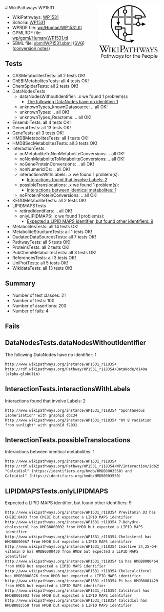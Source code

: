 <img style="float: right; width: 200px" src="../logo.png" />
# WikiPathways WP1531

* WikiPathways: [WP1531](https://identifiers.org/wikipathways:WP1531)
* Scholia: [WP1531](https://scholia.toolforge.org/wikipathways/WP1531)
* WPRDF file: [wp/Human/WP1531.ttl](../wp/Human/WP1531.ttl)
* GPMLRDF file: [wp/gpml/Human/WP1531.ttl](../wp/gpml/Human/WP1531.ttl)
* SBML file: [sbml/WP1531.sbml](../sbml/WP1531.sbml) ([SVG](../sbml/WP1531.svg)) ([conversion notes](../sbml/WP1531.txt))

## Tests
* CASMetabolitesTests: all 2 tests OK!
* ChEBIMetabolitesTests: all 4 tests OK!
* ChemSpiderTests: all 2 tests OK!
* DataNodesTests
    * dataNodesWithoutIdentifier: .x we found 1 problem(s):
        * [The following DataNodes have no identifier: 1](#d2d32fa0)
    * unknownTypes_knownDatasource: .. all OK!
    * unknownTypes: .. all OK!
    * unknownTypes_Reactome: .. all OK!
* EnsemblTests: all 4 tests OK!
* GeneralTests: all 13 tests OK!
* GeneTests: all 3 tests OK!
* HMDBMetabolitesTests: all 1 tests OK!
* HMDBSecMetabolitesTests: all 3 tests OK!
* InteractionTests
    * noMetaboliteToNonMetaboliteConversions: .. all OK!
    * noNonMetaboliteToMetaboliteConversions: .. all OK!
    * noGeneProteinConversions: .. all OK!
    * nonNumericIDs: .. all OK!
    * interactionsWithLabels: .x we found 1 problem(s):
        * [Interactions found that involve Labels: 2](#630d2679)
    * possibleTranslocations: .x we found 1 problem(s):
        * [Interactions between identical metabolites: 1](#d59038c4)
    * noProteinProteinConversions: .. all OK!
* KEGGMetaboliteTests: all 2 tests OK!
* LIPIDMAPSTests
    * retiredIdentifiers: .. all OK!
    * onlyLIPIDMAPS: .x we found 1 problem(s):
        * [Expected a LIPID MAPS identifier, but found other identifiers: 9](#48cc60c0)
* MetabolitesTests: all 14 tests OK!
* MetaboliteStructureTests: all 1 tests OK!
* OudatedDataSourcesTests: all 7 tests OK!
* PathwayTests: all 5 tests OK!
* ProteinsTests: all 2 tests OK!
* PubChemMetabolitesTests: all 3 tests OK!
* ReferencesTests: all 3 tests OK!
* UniProtTests: all 5 tests OK!
* WikidataTests: all 13 tests OK!


## Summary

* Number of test classes: 21
* Number of tests: 100
* Number of assertions: 200
* Number of fails: 4

## Fails

<a name="d2d32fa0" />

## DataNodesTests.dataNodesWithoutIdentifier

The following DataNodes have no identifier: 1
```
http://www.wikipathways.org/instance/WP1531_r118354 http://rdf.wikipathways.org/Pathway/WP1531_r118354/DataNode/d140a (alpha-globulin)
```

<a name="630d2679" />

## InteractionTests.interactionsWithLabels

Interactions found that involve Labels: 2
```
http://www.wikipathways.org/instance/WP1531_r118354 "Spontaneous isomerisation" with graphId cbc34
http://www.wikipathways.org/instance/WP1531_r118354 "UV B radiation from sunlight" with graphId f2831
```

<a name="d59038c4" />

## InteractionTests.possibleTranslocations

Interactions between identical metabolites: 1
```
http://www.wikipathways.org/instance/WP1531_r118354 http://rdf.wikipathways.org/Pathway/WP1531_r118354/WP/Interaction/idb2536244 "Calcidiol" (https://identifiers.org/hmdb/HMDB0003550) and 
Calcidiol" (https://identifiers.org/hmdb/HMDB0003550)
```

<a name="48cc60c0" />

## LIPIDMAPSTests.onlyLIPIDMAPS

Expected a LIPID MAPS identifier, but found other identifiers: 9
```
http://www.wikipathways.org/instance/WP1531_r118354 Previtamin D3 has CHEBI:8403 from ChEBI but expected a LIPID MAPS identifier
http://www.wikipathways.org/instance/WP1531_r118354 7-Dehydro- cholesterol has HMDB0000032 from HMDB but expected a LIPID MAPS identifier
http://www.wikipathways.org/instance/WP1531_r118354 Cholesterol has HMDB0000067 from HMDB but expected a LIPID MAPS identifier
http://www.wikipathways.org/instance/WP1531_r118354 Inactive 24,25-OH- vitamin D has HMDB0000430 from HMDB but expected a LIPID MAPS identifier
http://www.wikipathways.org/instance/WP1531_r118354 Ca has HMDB0000464 from HMDB but expected a LIPID MAPS identifier
http://www.wikipathways.org/instance/WP1531_r118354 Cholecalciferol has HMDB0000876 from HMDB but expected a LIPID MAPS identifier
http://www.wikipathways.org/instance/WP1531_r118354 Pi has HMDB0001429 from HMDB but expected a LIPID MAPS identifier
http://www.wikipathways.org/instance/WP1531_r118354 Calcitriol has HMDB0001903 from HMDB but expected a LIPID MAPS identifier
http://www.wikipathways.org/instance/WP1531_r118354 Calcidiol has HMDB0003550 from HMDB but expected a LIPID MAPS identifier
```

